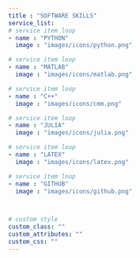```yaml
---
title : "SOFTWARE SKILLS"
service_list:
# service item loop
- name : "PYTHON"
  image : "images/icons/python.png"

# service item loop
- name : "MATLAB"
  image : "images/icons/matlab.png"

# service item loop
- name : "C++"
  image : "images/icons/cmm.png"

# service item loop
- name : "JULIA"
  image : "images/icons/julia.png"

# service item loop
- name : "LATEX"
  image : "images/icons/latex.png"

# service item loop
- name : "GITHUB"
  image : "images/icons/github.png"



# custom style
custom_class: ""
custom_attributes: ""
custom_css: ""
---
```

